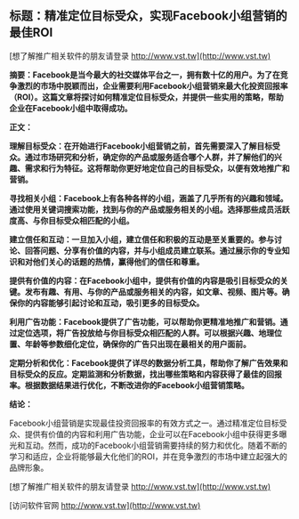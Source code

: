 ## **标题：精准定位目标受众，实现Facebook小组营销的最佳ROI**

[想了解推广相关软件的朋友请登录 http://www.vst.tw](http://www.vst.tw)

**摘要：Facebook是当今最大的社交媒体平台之一，拥有数十亿的用户。为了在竞争激烈的市场中脱颖而出，企业需要利用Facebook小组营销来最大化投资回报率（ROI）。这篇文章将探讨如何精准定位目标受众，并提供一些实用的策略，帮助企业在Facebook小组中取得成功。**

**正文：**

**理解目标受众：在开始进行Facebook小组营销之前，首先需要深入了解目标受众。通过市场研究和分析，确定你的产品或服务适合哪个人群，并了解他们的兴趣、需求和行为特征。这将帮助你更好地定位自己的目标受众，以便有效地推广和营销。**

**寻找相关小组：Facebook上有各种各样的小组，涵盖了几乎所有的兴趣和领域。通过使用关键词搜索功能，找到与你的产品或服务相关的小组。选择那些成员活跃度高、与你目标受众相匹配的小组。**

**建立信任和互动：一旦加入小组，建立信任和积极的互动是至关重要的。参与讨论、回答问题、分享有价值的内容，并与小组成员建立联系。通过展示你的专业知识和对他们关心的话题的热情，赢得他们的信任和尊重。**

**提供有价值的内容：在Facebook小组中，提供有价值的内容是吸引目标受众的关键。发布有趣、有用、与你的产品或服务相关的内容，如文章、视频、图片等。确保你的内容能够引起讨论和互动，吸引更多的目标受众。**

**利用广告功能：Facebook提供了广告功能，可以帮助你更精准地推广和营销。通过定位选项，将广告投放给与你目标受众相匹配的人群。可以根据兴趣、地理位置、年龄等参数细化定位，确保你的广告只出现在最相关的用户面前。**

**定期分析和优化：Facebook提供了详尽的数据分析工具，帮助你了解广告效果和目标受众的反应。定期监测和分析数据，找出哪些策略和内容获得了最佳的回报率。根据数据结果进行优化，不断改进你的Facebook小组营销策略。**

**结论：**

Facebook小组营销是实现最佳投资回报率的有效方式之一。通过精准定位目标受众、提供有价值的内容和利用广告功能，企业可以在Facebook小组中获得更多曝光和互动。然而，成功的Facebook小组营销需要持续的努力和优化。随着不断的学习和适应，企业将能够最大化他们的ROI，并在竞争激烈的市场中建立起强大的品牌形象。

[想了解推广相关软件的朋友请登录 http://www.vst.tw](http://www.vst.tw)


[访问软件官网 http://www.vst.tw](http://www.vst.tw)
